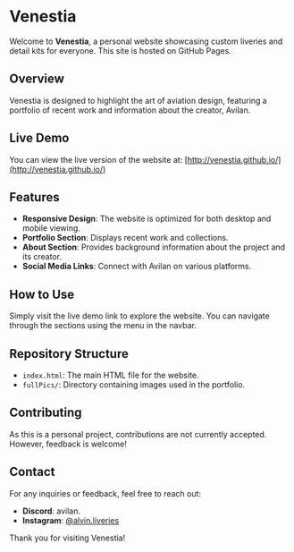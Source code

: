 # Venestia

Welcome to **Venestia**, a personal website showcasing custom liveries and detail kits for everyone. This site is hosted on GitHub Pages.

## Overview

Venestia is designed to highlight the art of aviation design, featuring a portfolio of recent work and information about the creator, Avilan.

## Live Demo

You can view the live version of the website at: [http://venestia.github.io/](http://venestia.github.io/)

## Features

- **Responsive Design**: The website is optimized for both desktop and mobile viewing.
- **Portfolio Section**: Displays recent work and collections.
- **About Section**: Provides background information about the project and its creator.
- **Social Media Links**: Connect with Avilan on various platforms.

## How to Use

Simply visit the live demo link to explore the website. You can navigate through the sections using the menu in the navbar.

## Repository Structure

- `index.html`: The main HTML file for the website.
- `fullPics/`: Directory containing images used in the portfolio.

## Contributing

As this is a personal project, contributions are not currently accepted. However, feedback is welcome!

## Contact

For any inquiries or feedback, feel free to reach out:

- **Discord**: avilan.
- **Instagram**: [@alvin.liveries](https://www.instagram.com/alvin.liveries)

Thank you for visiting Venestia!
